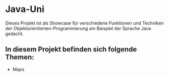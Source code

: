 # Java-Uni

Dieses Projekt ist als Showcase für verschiedene Funktionen und Techniken der Objektorientierten-Programmierung am Beispiel der Sprache Java gedacht.

## In diesem Projekt befinden sich folgende Themen:
- Maps
